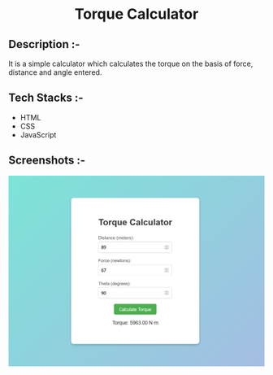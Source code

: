 # <p align="center">Torque Calculator</p>

## Description :-

It is a simple calculator which calculates the torque on the basis of force, distance and angle entered.

## Tech Stacks :-

- HTML
- CSS
- JavaScript

## Screenshots :-

![Sample](assets/image.png)
